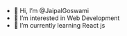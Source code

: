 - 👋 Hi, I’m @JaipalGoswami
- 👀 I’m interested in Web Development
- 🌱 I’m currently learning React js


<!---
JaipalGoswami/JaipalGoswami is a ✨ special ✨ repository because its `README.md` (this file) appears on your GitHub profile.
You can click the Preview link to take a look at your changes.
--->
